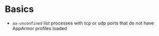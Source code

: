 # Basics
- `aa-unconfined` list processes with tcp or udp ports that do not have AppArmor profiles loaded
